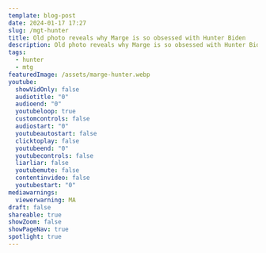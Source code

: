 ```yaml
---
template: blog-post
date: 2024-01-17 17:27
slug: /mgt-hunter
title: Old photo reveals why Marge is so obsessed with Hunter Biden
description: Old photo reveals why Marge is so obsessed with Hunter Biden
tags:
  - hunter
  - mtg
featuredImage: /assets/marge-hunter.webp
youtube:
  showVidOnly: false
  audiotitle: "0"
  audioend: "0"
  youtubeloop: true
  customcontrols: false
  audiostart: "0"
  youtubeautostart: false
  clicktoplay: false
  youtubeend: "0"
  youtubecontrols: false
  liarliar: false
  youtubemute: false
  contentinvideo: false
  youtubestart: "0"
mediawarnings:
  viewerwarning: MA
draft: false
shareable: true
showZoom: false
showPageNav: true
spotlight: true
---
```

